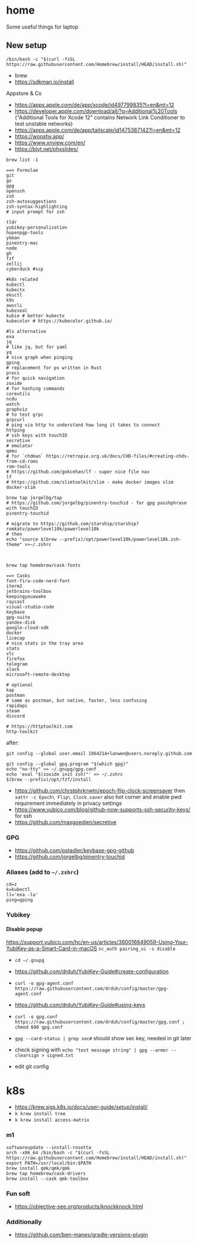 # home
Some useful things for laptop

## New setup

```
/bin/bash -c "$(curl -fsSL https://raw.githubusercontent.com/Homebrew/install/HEAD/install.sh)"
```

- brew
- https://sdkman.io/install

Appstore & Co
- https://apps.apple.com/de/app/xcode/id497799835?l=en&mt=12
- https://developer.apple.com/download/all/?q=Additional%20Tools ("Additional Tools for Xcode 12" contains Network Link Conditioner to test unstable networks)
- https://apps.apple.com/de/app/tailscale/id1475387142?l=en&mt=12
- https://wooshy.app/
- https://www.xnview.com/en/
- https://blyt.net/phxslides/

`brew list -1`


```
==> Formulae
git
go
gpg
openssh
zsh
zsh-autosuggestions
zsh-syntax-highlighting
# input prompt for zsh

tldr
yubikey-personalization 
hopenpgp-tools 
ykman
pinentry-mac
node
gh
fzf
zellij
cyberduck #scp

#k8s related
kubectl
kubectx
eksctl
k9s
awscli
kubeseal
kubie # better kubectx
kubecolor # https://kubecolor.github.io/

#ls alternative
exa 
jq
# like jq, but for yaml
yq
# nice graph when pinging
gping
# replacement for ps written in Rust
procs
# for quick navigation
zoxide
# for hashing commands
coreutils
ncdu
watch
graphviz
# to test grpc
grpcurl
# ping via http to understand how long it takes to connect
httping
# ssh keys with touchID
secretive
# emulator
qemu
# for `chdman` https://retropie.org.uk/docs/CHD-files/#creating-chds-from-cd-roms
rom-tools
# https://github.com/gokcehan/lf - super nice file nav
lf
# https://github.com/slimtoolkit/slim - make docker images slim
docker-slim

brew tap jorgelbg/tap
# https://github.com/jorgelbg/pinentry-touchid - for gpg passhphrase with touchID
pinentry-touchid

# migrate to https://github.com/starship/starship?
romkatv/powerlevel10k/powerlevel10k
# then
echo "source $(brew --prefix)/opt/powerlevel10k/powerlevel10k.zsh-theme" >>~/.zshrc



brew tap homebrew/cask-fonts

==> Casks
font-fira-code-nerd-font
iterm2
jetbrains-toolbox
keepingyouawake
raycast
visual-studio-code
keybase
gpg-suite
yandex-disk
google-cloud-sdk
docker
licecap
# nice stats in the tray area
stats
vlc
firefox
telegram
slack
microsoft-remote-desktop

# optional
kap
postman
# same as postman, but native, faster, less confusing
rapidapi
steam
discord

# https://httptoolkit.com
http-toolkit
```

after: 

```
git config --global user.email 1964214+lanwen@users.noreply.github.com

git config --global gpg.program "$(which gpg)"
echo "no-tty" >> ~/.gnupg/gpg.conf
echo 'eval "$(zoxide init zsh)"' >> ~/.zshrc
$(brew --prefix)/opt/fzf/install
```

- https://github.com/chrstphrknwtn/epoch-flip-clock-screensaver then `xattr -c Epoch\ Flip\ Clock.saver` also hot corner and enable pwd requirement immediately in privacy settings
- https://www.yubico.com/blog/github-now-supports-ssh-security-keys/ for ssh
- https://github.com/maxgoedjen/secretive

### GPG
- https://github.com/pstadler/keybase-gpg-github
- https://github.com/jorgelbg/pinentry-touchid

### Aliases (add to `~/.zshrc`)
```
cd=z
k=kubectl
ll='exa -la'
ping=gping
```

### Yubikey

#### Disable popup
https://support.yubico.com/hc/en-us/articles/360016649059-Using-Your-YubiKey-as-a-Smart-Card-in-macOS
`sc_auth pairing_ui -s disable`

- `cd ~/.gnupg`
- https://github.com/drduh/YubiKey-Guide#create-configuration
- `curl -o gpg-agent.conf https://raw.githubusercontent.com/drduh/config/master/gpg-agent.conf`
- https://github.com/drduh/YubiKey-Guide#using-keys
- `curl -o gpg.conf https://raw.githubusercontent.com/drduh/config/master/gpg.conf ; chmod 600 gpg.conf`
- `gpg --card-status | grep sec#` should show sec key, needed in git later
- check signing with `echo "test message string" | gpg --armor --clearsign > signed.txt`

- edit git config

# k8s
- https://krew.sigs.k8s.io/docs/user-guide/setup/install/
- `k krew install tree`
- `k krew install access-matrix`

### m1

```
softwareupdate --install-rosetta
arch -x86_64 /bin/bash -c "$(curl -fsSL https://raw.githubusercontent.com/Homebrew/install/HEAD/install.sh)"
export PATH=/usr/local/bin:$PATH
brew install qmk/qmk/qmk
brew tap homebrew/cask-drivers
brew install --cask qmk-toolbox
```

### Fun soft
- https://objective-see.org/products/knockknock.html

### Additionally

- https://github.com/ben-manes/gradle-versions-plugin
